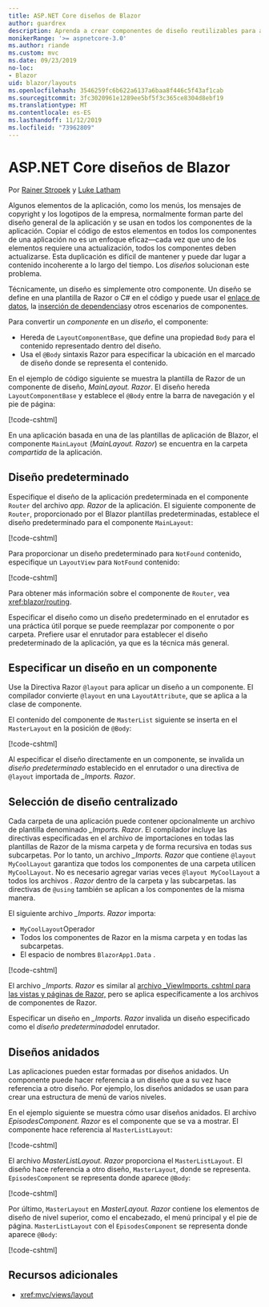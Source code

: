 ```yaml
---
title: ASP.NET Core diseños de Blazor
author: guardrex
description: Aprenda a crear componentes de diseño reutilizables para aplicaciones Blazor.
monikerRange: '>= aspnetcore-3.0'
ms.author: riande
ms.custom: mvc
ms.date: 09/23/2019
no-loc:
- Blazor
uid: blazor/layouts
ms.openlocfilehash: 3546259fc6b622a6137a6baa8f446c5f43af1cab
ms.sourcegitcommit: 3fc3020961e1289ee5bf5f3c365ce8304d8ebf19
ms.translationtype: MT
ms.contentlocale: es-ES
ms.lasthandoff: 11/12/2019
ms.locfileid: "73962809"
---
```

# <a name="aspnet-core-opno-locblazor-layouts"></a>ASP.NET Core diseños de Blazor

Por [Rainer Stropek](https://www.timecockpit.com) y [Luke Latham](https://github.com/guardrex)

Algunos elementos de la aplicación, como los menús, los mensajes de copyright y los logotipos de la empresa, normalmente forman parte del diseño general de la aplicación y se usan en todos los componentes de la aplicación. Copiar el código de estos elementos en todos los componentes de una aplicación no es un enfoque eficaz&mdash;cada vez que uno de los elementos requiere una actualización, todos los componentes deben actualizarse. Esta duplicación es difícil de mantener y puede dar lugar a contenido incoherente a lo largo del tiempo. Los *diseños* solucionan este problema.

Técnicamente, un diseño es simplemente otro componente. Un diseño se define en una plantilla de Razor o C# en el código y puede usar el [enlace de datos](xref:blazor/components#data-binding), la [inserción de dependencias](xref:blazor/dependency-injection)y otros escenarios de componentes.

Para convertir un *componente* en un *diseño*, el componente:

* Hereda de `LayoutComponentBase`, que define una propiedad `Body` para el contenido representado dentro del diseño.
* Usa el `@Body` sintaxis Razor para especificar la ubicación en el marcado de diseño donde se representa el contenido.

En el ejemplo de código siguiente se muestra la plantilla de Razor de un componente de diseño, *MainLayout. Razor*. El diseño hereda `LayoutComponentBase` y establece el `@Body` entre la barra de navegación y el pie de página:

[!code-cshtml[](layouts/sample_snapshot/3.x/MainLayout.razor?highlight=1,13)]

En una aplicación basada en una de las plantillas de aplicación de Blazor, el componente `MainLayout` (*MainLayout. Razor*) se encuentra en la carpeta *compartida* de la aplicación.

## <a name="default-layout"></a>Diseño predeterminado

Especifique el diseño de la aplicación predeterminada en el componente `Router` del archivo *app. Razor* de la aplicación. El siguiente componente de `Router`, proporcionado por el Blazor plantillas predeterminadas, establece el diseño predeterminado para el componente `MainLayout`:

[!code-cshtml[](layouts/sample_snapshot/3.x/App1.razor?highlight=3)]

Para proporcionar un diseño predeterminado para `NotFound` contenido, especifique un `LayoutView` para `NotFound` contenido:

[!code-cshtml[](layouts/sample_snapshot/3.x/App2.razor?highlight=6-9)]

Para obtener más información sobre el componente de `Router`, vea <xref:blazor/routing>.

Especificar el diseño como un diseño predeterminado en el enrutador es una práctica útil porque se puede reemplazar por componente o por carpeta. Prefiere usar el enrutador para establecer el diseño predeterminado de la aplicación, ya que es la técnica más general.

## <a name="specify-a-layout-in-a-component"></a>Especificar un diseño en un componente

Use la Directiva Razor `@layout` para aplicar un diseño a un componente. El compilador convierte `@layout` en una `LayoutAttribute`, que se aplica a la clase de componente.

El contenido del componente de `MasterList` siguiente se inserta en el `MasterLayout` en la posición de `@Body`:

[!code-cshtml[](layouts/sample_snapshot/3.x/MasterList.razor?highlight=1)]

Al especificar el diseño directamente en un componente, se invalida un *diseño predeterminado* establecido en el enrutador o una directiva de `@layout` importada de *_Imports. Razor*.

## <a name="centralized-layout-selection"></a>Selección de diseño centralizado

Cada carpeta de una aplicación puede contener opcionalmente un archivo de plantilla denominado *_Imports. Razor*. El compilador incluye las directivas especificadas en el archivo de importaciones en todas las plantillas de Razor de la misma carpeta y de forma recursiva en todas sus subcarpetas. Por lo tanto, un archivo *_Imports. Razor* que contiene `@layout MyCoolLayout` garantiza que todos los componentes de una carpeta utilicen `MyCoolLayout`. No es necesario agregar varias veces `@layout MyCoolLayout` a todos los archivos *. Razor* dentro de la carpeta y las subcarpetas. las directivas de `@using` también se aplican a los componentes de la misma manera.

El siguiente archivo *_Imports. Razor* importa:

* `MyCoolLayout`Operador
* Todos los componentes de Razor en la misma carpeta y en todas las subcarpetas.
* El espacio de nombres `BlazorApp1.Data` .
 
[!code-cshtml[](layouts/sample_snapshot/3.x/_Imports.razor)]

El archivo *_Imports. Razor* es similar al [archivo _ViewImports. cshtml para las vistas y páginas de Razor,](xref:mvc/views/layout#importing-shared-directives) pero se aplica específicamente a los archivos de componentes de Razor.

Especificar un diseño en *_Imports. Razor* invalida un diseño especificado como el *diseño predeterminado*del enrutador.

## <a name="nested-layouts"></a>Diseños anidados

Las aplicaciones pueden estar formadas por diseños anidados. Un componente puede hacer referencia a un diseño que a su vez hace referencia a otro diseño. Por ejemplo, los diseños anidados se usan para crear una estructura de menú de varios niveles.

En el ejemplo siguiente se muestra cómo usar diseños anidados. El archivo *EpisodesComponent. Razor* es el componente que se va a mostrar. El componente hace referencia al `MasterListLayout`:

[!code-cshtml[](layouts/sample_snapshot/3.x/EpisodesComponent.razor?highlight=1)]

El archivo *MasterListLayout. Razor* proporciona el `MasterListLayout`. El diseño hace referencia a otro diseño, `MasterLayout`, donde se representa. `EpisodesComponent` se representa donde aparece `@Body`:

[!code-cshtml[](layouts/sample_snapshot/3.x/MasterListLayout.razor?highlight=1,9)]

Por último, `MasterLayout` en *MasterLayout. Razor* contiene los elementos de diseño de nivel superior, como el encabezado, el menú principal y el pie de página. `MasterListLayout` con el `EpisodesComponent` se representa donde aparece `@Body`:

[!code-cshtml[](layouts/sample_snapshot/3.x/MasterLayout.razor?highlight=6)]

## <a name="additional-resources"></a>Recursos adicionales

* <xref:mvc/views/layout>
